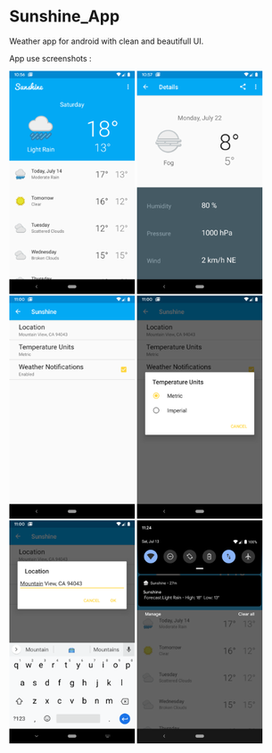 # Sunshine_App

Weather app for android with clean and beautifull UI.

App use screenshots :

<a><img src="https://github.com/venomousboxer/Sunshine_App/blob/master/screenshots/Screenshot_1562995604.png?raw=true" height="400"/></a>
<a><img src="https://github.com/venomousboxer/Sunshine_App/blob/master/screenshots/Screenshot_1562995622.png?raw=true" height="400"/></a>
<a><img src="https://github.com/venomousboxer/Sunshine_App/blob/master/screenshots/Screenshot_1562995820.png?raw=true" height="400"/></a>
<a><img src="https://github.com/venomousboxer/Sunshine_App/blob/master/screenshots/Screenshot_1562995834.png?raw=true" height="400"/></a>
<a><img src="https://github.com/venomousboxer/Sunshine_App/blob/master/screenshots/Screenshot_1562995852.png?raw=true" height="400"/></a>
<a><img src="https://github.com/venomousboxer/Sunshine_App/blob/master/screenshots/Screenshot_1562997260.png?raw=true" height="400"/></a>
